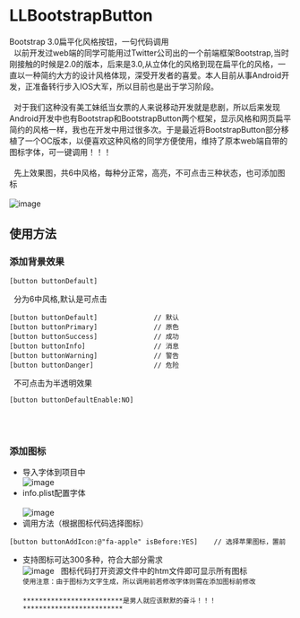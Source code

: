 # LLBootstrapButton
Bootstrap 3.0扁平化风格按钮，一句代码调用<br>
&nbsp;&nbsp;以前开发过web端的同学可能用过Twitter公司出的一个前端框架Bootstrap,当时刚接触的时候是2.0的版本，后来是3.0,从立体化的风格到现在扁平化的风格，一直以一种简约大方的设计风格体现，深受开发者的喜爱。本人目前从事Android开发，正准备转行步入IOS大军，所以目前也是出于学习阶段。<br><br>
&nbsp;&nbsp;对于我们这种没有美工妹纸当女票的人来说移动开发就是悲剧，所以后来发现Android开发中也有Bootstrap和BootstrapButton两个框架，显示风格和网页扁平简约的风格一样，我也在开发中用过很多次。于是最近将BootstrapButton部分移植了一个OC版本，以便喜欢这种风格的同学方便使用，维持了原本web端自带的图标字体，可一键调用！！！<br><br>
&nbsp;&nbsp;先上效果图，共6中风格，每种分正常，高亮，不可点击三种状态，也可添加图标<br><br>
   ![image](https://github.com/lilei644/LLBootstrapButton/blob/master/Img/LLBootstrapButton.png)
## 使用方法
### 添加背景效果
```
[button buttonDefault]
```
&nbsp;&nbsp;分为6中风格,默认是可点击<br>
```
[button buttonDefault]              // 默认
[button buttonPrimary]              // 原色
[button buttonSuccess]              // 成功
[button buttonInfo]                 // 消息
[button buttonWarning]              // 警告
[button buttonDanger]               // 危险
```
&nbsp;&nbsp;不可点击为半透明效果<br>
```
[button buttonDefaultEnable:NO]
```
<br><br>
### 添加图标
* 导入字体到项目中<br>
   ![image](https://github.com/lilei644/LLBootstrapButton/blob/master/Img/addfont.png)
* info.plist配置字体<br>  
   ![image](https://github.com/lilei644/LLBootstrapButton/blob/master/Img/add_font2.png)
* 调用方法（根据图标代码选择图标）<br>
```
[button buttonAddIcon:@"fa-apple" isBefore:YES]    // 选择苹果图标，置前
```
* 支持图标可达300多种，符合大部分需求<br>
   ![image](https://github.com/lilei644/LLBootstrapButton/blob/master/Img/fontIcon.png)
&nbsp;&nbsp;图标代码打开资源文件中的htm文件即可显示所有图标<br>
`使用注意：由于图标为文字生成，所以调用前若修改字体则需在添加图标前修改`
<br><br>
`*************************是男人就应该默默的奋斗！！！*************************`
<br>
